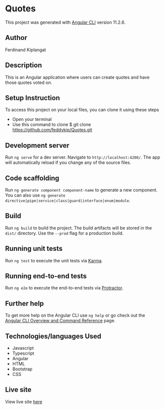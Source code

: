 # Quotes

This project was generated with [Angular CLI](https://github.com/angular/angular-cli) version 11.2.6.

## Author

Ferdinand Kiplangat

## Description

This is an Angular application where users can create quotes and have those quotes voted on.

## Setup Instruction

To access this project on your local files, you can clone it using these steps

* Open your terminal
* Use this command to clone $ git clone https://github.com/feddykip/Quotes.git


## Development server

Run `ng serve` for a dev server. Navigate to `http://localhost:4200/`. The app will automatically reload if you change any of the source files.

## Code scaffolding

Run `ng generate component component-name` to generate a new component. You can also use `ng generate directive|pipe|service|class|guard|interface|enum|module`.

## Build

Run `ng build` to build the project. The build artifacts will be stored in the `dist/` directory. Use the `--prod` flag for a production build.

## Running unit tests

Run `ng test` to execute the unit tests via [Karma](https://karma-runner.github.io).

## Running end-to-end tests

Run `ng e2e` to execute the end-to-end tests via [Protractor](http://www.protractortest.org/).

## Further help

To get more help on the Angular CLI use `ng help` or go check out the [Angular CLI Overview and Command Reference](https://angular.io/cli) page.

## Technologies/languages Used
* Javascript
* Typescript
* Angular
* HTML
* Bootstrap
* CSS

## Live site
View live site [here](https://feddykip.github.io/Quotes/)
